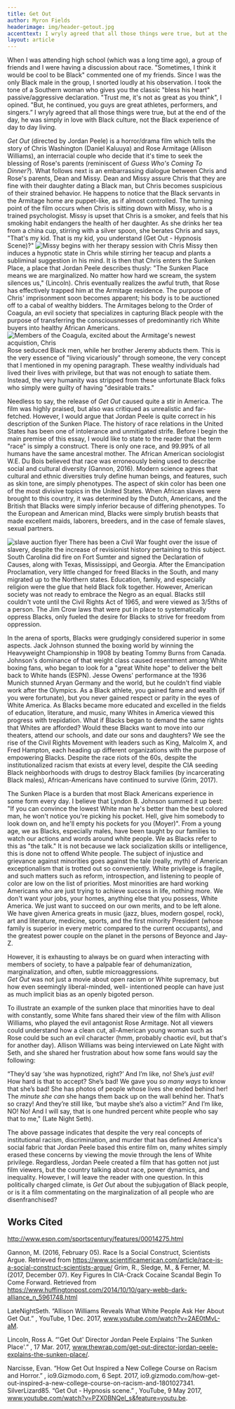 ```yaml
---
title: Get Out
author: Myron Fields
headerimage: img/header-getout.jpg
accenttext: I wryly agreed that all those things were true, but at the end of the day, he was simply in love with Black culture, not the Black experience of day to day living.
layout: article
---
```


When I was attending high school (which was a long time ago), a group of friends and I were having a discussion about race.  "Sometimes, I think it would be cool to be Black" commented one of my friends.  Since I was the only Black male in the group, I snorted loudly at his observation.  I took the tone of a Southern woman who gives you the classic "bless his heart" passive/aggressive declaration.  "Trust me, it's not as great as you think", I opined. "But, he continued, you guys are great athletes, performers, and singers.” I wryly agreed that all those things were true, but at the end of the day, he was simply in love with Black culture, not the Black experience of day to day living.

 *Get Out* (directed by Jordan Peele) is a horror/drama film which tells the story of Chris Washington (Daniel Kaluuya) and Rose Armitage (Allison Williams), an interracial couple who decide that it's time to seek the blessing of  Rose's parents (reminiscent of *Guess Who's Coming To Dinner?*). What follows next is an embarrassing dialogue between Chris and Rose's parents, Dean and Missy. Dean and Missy assure Chris that they are fine with their daughter dating a Black man, but Chris becomes suspicious of their strained behavior.  He happens to notice that the Black servants in the Armitage home are puppet-like, as if almost controlled. The turning point of the film occurs when Chris is sitting down with Missy, who is a trained psychologist.  Missy is upset that Chris is a smoker, and feels that his smoking habit endangers the health of her daughter.  As she drinks her tea from a china cup, stirring with a silver spoon, she berates Chris and says, "That's my kid. That is my kid, you understand (Get Out - Hypnosis Scene)?"
![Missy begins with her therapy session with Chris](img/getout1.jpg)
Missy then induces a hypnotic state in Chris while stirring her teacup and plants a subliminal suggestion in his mind. It is then that Chris enters the Sunken Place, a place that Jordan Peele describes thusly: "The Sunken Place means we are marginalized.  No matter how hard we scream, the system silences us," (Lincoln). Chris eventually realizes the awful truth, that Rose has effectively trapped him at the Armitage residence.  The purpose of Chris' imprisonment soon becomes apparent; his body is to be auctioned off to a cabal of wealthy bidders.  The Armitages belong to the Order of Coagula, an evil society  that specializes in capturing Black people with the purpose of transferring the consciousnesses of predominantly rich White buyers into healthy African Americans.
![Members of the Coagula, excited about the Armitage's newest acquistion, Chris](img/getout2.jpg)
 Rose seduced Black men, while her brother Jeremy abducts them. This is the very essence of "living vicariously" through someone, the very concept that I mentioned in my opening paragraph.  These wealthy individuals had lived their lives with privilege, but that was not enough to satiate them.  Instead, the very humanity was stripped from these unfortunate Black folks who simply were guilty of having "desirable traits."  

Needless to say, the release of *Get Out* caused quite a stir in America.  The film was highly praised, but also was critiqued as unrealistic and far-fetched.   However, I would argue that Jordan Peele is quite correct in his description of the Sunken Place.  The history of race relations in the United States has been one of intolerance and unmitigated strife.  Before I begin the main premise of this essay, I would like to state to the reader that the term "race" is simply a construct.  There is only one race, and 99.99% of all humans have the same ancestral mother.  The African American sociologist W.E. Du Bois believed that race was erroneously being used to describe social and cultural diversity (Gannon, 2016). Modern science agrees that cultural and ethnic diversities truly define human beings, and features, such as skin tone, are simply phenotypes. The aspect of skin color has been one of the most divisive topics in the United States.  When African slaves were brought to this country, it was determined by the Dutch, Americans, and the British that Blacks were simply inferior because of differing phenotypes.  To the European and American mind, Blacks were simply brutish beasts that made excellent maids, laborers, breeders, and in the case of female slaves, sexual partners.  

![slave auction flyer](img/getout3.jpg)
There has been a Civil War fought over the issue of slavery, despite the increase of revisionist history pertaining to this subject. South Carolina did fire on Fort Sumter and signed the Declaration of Causes, along with Texas, Mississippi, and Georgia.  After the Emancipation Proclamation, very little changed for freed Blacks in the South, and many migrated up to the Northern states.  Education, family, and especially religion were the glue that held Black folk together.  However, American society was not ready to embrace the Negro as an equal.  Blacks still couldn't vote until the Civil Rights Act of 1965, and were viewed as 3/5ths of a person.  The Jim Crow laws that were put in place to systematically oppress Blacks, only fueled the desire for Blacks to strive for freedom from oppression.

In the arena of sports, Blacks were grudgingly considered superior in some aspects.  Jack Johnson stunned the boxing world by winning the Heavyweight Championship in 1908 by beating Tommy Burns from Canada.  Johnson's dominance of that weight class caused resentment among White boxing fans, who began to look for a "great White hope" to deliver the belt back to White hands (ESPN).  Jesse Owens' performance at the 1936 Munich stunned Aryan Germany and the world, but he couldn't find viable work after the Olympics.  As a Black athlete, you gained fame and wealth (if you were fortunate), but you never gained respect or parity in the eyes of White America. As Blacks became more educated and excelled in the fields of education, literature, and music, many Whites in America viewed this progress with trepidation.  What if Blacks began to demand the same rights that Whites are afforded?  Would these Blacks want to move into our theaters, attend our schools, and date our sons and daughters?    We see the rise of the Civil Rights Movement with leaders such as King, Malcolm X, and Fred Hampton, each heading up different organizations with the purpose of empowering Blacks.  Despite the race riots of the 60s, despite the institutionalized racism that exists at every level, despite the CIA seeding Black neighborhoods with drugs to destroy Black families (by incarcerating Black males), African-Americans have continued to survive (Grim, 2017).  

The Sunken Place is a burden that most Black Americans experience in some form every day.  I believe that Lyndon B. Johnson summed it up best: "If you can convince the lowest White man he's better than the best colored man, he won't notice you're picking his pocket. Hell, give him somebody to look down on, and he'll empty his pockets for you (Moyer)".    From a young age, we as Blacks, especially males,  have been taught by our families to watch our actions and words around white people. We as Blacks refer to this as "the talk."  It is not because we lack socialization skills or intelligence, this is done not to offend White people.  The subject of injustice and grievance against minorities goes against the tale (really, myth) of American exceptionalism that is trotted out so conveniently.  White privilege is fragile, and such matters such as reform, introspection, and listening to people of color are low on the list of priorities.  Most minorities are hard working Americans who are just trying to achieve success in life, nothing more.   We don't want your jobs, your homes, anything else that you possess, White America.  We just want to succeed on our own merits, and to be left alone.  We have given America greats in music (jazz, blues, modern gospel, rock), art and literature, medicine, sports, and the first minority President (whose family is superior in every metric compared to the current occupants), and the greatest power couple on the planet in the persons of Beyonce and Jay-Z.  

However, it is exhausting to always be on guard when interacting with members of society, to have a palpable fear of dehumanization, marginalization, and often, subtle microaggressions.  
 *Get Out* was not just a movie about open racism or White supremacy, but how even seemingly liberal-minded, well- intentioned people can have just as much implicit bias as an openly bigoted person.

To illustrate an example of the  sunken place that minorities have to deal with constantly,  some White fans shared their view of the film with Allison Williams, who played the evil antagonist Rose Armitage. Not all viewers could understand how a clean cut, all-American young woman such as Rose could be such an evil character (hmm, probably chaotic evil, but that's for another day).  Allison Williams was being interviewed on Late Night with Seth, and she shared her frustration about how some fans would say the following:

“They’d say ‘she was hypnotized, right?’ And I’m like, no! She’s *just evil!* How hard is that to accept? She’s bad! We gave you *so many ways* to know that she’s bad! She has photos of people whose lives she ended behind her! The *minute she can* she hangs them back up on the wall behind her. That’s so crazy! And they’re still like, ‘but maybe she’s also a victim?’ And I’m like, NO! No! And I will say, that is one hundred percent white people who say that to me," (Late Night Seth).

The above passage indicates that despite the very real concepts of institutional racism, discrimination, and murder that has defined America's social fabric that Jordan Peele based this entire film on, many whites simply erased these concerns by viewing the movie through the lens of White privilege. Regardless, Jordan Peele created a film that has gotten not just film viewers, but the country talking about race, power dynamics, and inequality.  However, I will leave the reader with one question.  In this politically charged climate, is *Get Out* about the subjugation of Black people, or is it a film commentating on the marginalization of all people who are disenfranchised?

## Works Cited
http://www.espn.com/sportscentury/features/00014275.html

Gannon, M. (2016, February 05). Race Is a Social Construct, Scientists Argue. Retrieved from https://www.scientificamerican.com/article/race-is-a-social-construct-scientists-argue/
Grim, R., Sledge, M., & Ferner, M. (2017, December 07). Key Figures In CIA-Crack Cocaine Scandal Begin To Come Forward. Retrieved from https://www.huffingtonpost.com/2014/10/10/gary-webb-dark-alliance_n_5961748.html

LateNightSeth. “Allison Williams Reveals What White People Ask Her About Get Out.”
, YouTube, 1 Dec. 2017, www.youtube.com/watch?v=2AE0tMvL-aM.

Lincoln, Ross A. “'Get Out' Director Jordan Peele Explains 'The Sunken Place'.”
, 17 Mar. 2017, www.thewrap.com/get-out-director-jordan-peele-explains-the-sunken-place/.

Narcisse, Evan. “How Get Out Inspired a New College Course on Racism and Horror.”
, io9.Gizmodo.com, 6 Sept. 2017, io9.gizmodo.com/how-get-out-inspired-a-new-college-course-on-racism-and-1801027341.
SilverLizard85. “Get Out - Hypnosis scene.”
, YouTube, 9 May 2017, www.youtube.com/watch?v=PZX0BNQel_s&feature=youtu.be.

